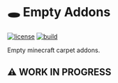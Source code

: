 # 🕳 Empty Addons

[![license](https://img.shields.io/github/license/skuzow/empty-addons.svg)](http://www.gnu.org/licenses/lgpl-3.0.html)
[![build](https://github.com/skuzow/empty-addons/actions/workflows/build.yml/badge.svg?branch=master)](https://github.com/skuzow/empty-addons/actions/workflows/build.yml)

Empty minecraft carpet addons.

## ⚠️ WORK IN PROGRESS
